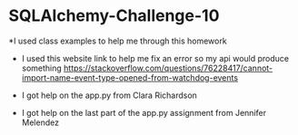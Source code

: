 # SQLAlchemy-Challenge-10

*I used class examples to help me through this homework

* I used this website link to help me fix an error so my api would produce something https://stackoverflow.com/questions/76228417/cannot-import-name-event-type-opened-from-watchdog-events

* I got help on the app.py from Clara Richardson
  
* I got help on the last part of the app.py assignment from Jennifer Melendez
